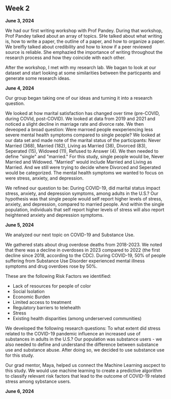 ## Week 2

**June 3, 2024**

We had our first writing workshop with Prof Pandey. During that workshop, Prof Pandey talked about an array of topics. SHe talked about what writing is, how to write a paper, the outline 
of a paper, and how to organize a paper. We breifly talked about credibility and how to know if a peer reviewed source is reliable. She emphazied the importance of writing throughout the
research process and how they coincide with each other. 

After the workshop, I met with my research lab. We bagan to look at our dataset and start looking at some similarities between the particpants and generate some research ideas. 

**June 4, 2024**

Our group began taking one of our ideas and turning it into a research question. 

We looked at how marital satisfaction has changed over time (pre-COVID, during COVId, post-COVID). We looked at data from 2019 and 2021 and noticed a slight decline in marriage rate and 
divorce rate. We then deveoped a broad question: Were marroed people ewxperiencing less severe mental health symptoms compared to single people? We looked at our data set and made note 
of the marital status of the participants: Never Married (368), Married (182), Living as Married (38), Divorced (83), Seperated (15), Widowed (11), Refused to Answer (4). We then needed 
to define "single" and "married." For this study, single people would be, Never Married and Widowed. "Married" would include Married and Living as Married. And we still were trying to 
decide where Divorced and Seperated would be categorized. The mental health symptoms we wanted to focus on were stress, anxiety, and depression. 

We refined our question to be: During COVID-19, did marital status impact stress, anxiety, and depression symptoms, among adults in the U.S.? Our hypothesis was that single people would 
self report higher levels of stress, anxiety, and depression, compared to married people. And within the single population, individuals that self report higher levels of stress will 
also report heightened anxiety and depression symptoms. 

**June 5, 2024**

We analyzed our next topic on COVID-19 and Substance Use. 

We gathered stats about drug overdose deaths from 2018-2023. We noted that there was a decline in overdoses in 2023 compared to 2022 (the first decline since 2018, according to the CDC). During COVID-19, 50% of people suffering from Substance Use Disorder experienced mental illness symptoms and drug overdoes rose by 50%. 

These are the following Risk Factors we identified:
- Lack of resources for people of color
- Social Isolation
- Economic Burden
- Limited access to treatment
- Regulatory barriers to telehealth
- Stress
- Existing health disparities (among underserved communities)

We developed the following research questions: To what extent did stress related to the COVID-19 pandemic influence an increased use of substances in adults in the U.S.?
Our population was substance users - we also needed to define and understand the difference between substance use and substance abuse. After doing so, we decided to use substance use for this study. 

Our grad mentor, Maya, helped us connect the Machine Learning ascpect to this study. We would use machine learning to create a predictive algorithm to classify relevant risk factors that lead to the outcome of COVID-19 related stress among sybstance users. 

**June 6, 2024**

